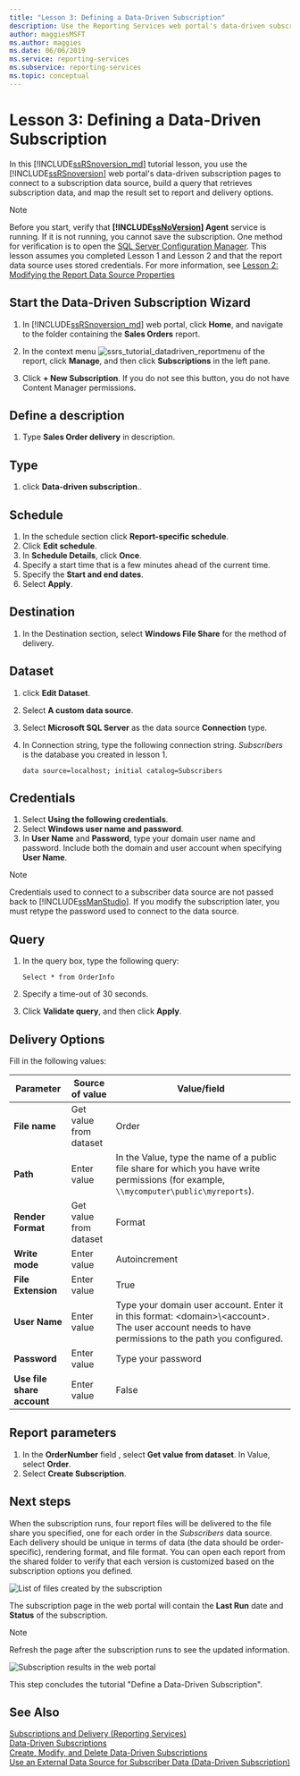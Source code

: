 ```yaml
---
title: "Lesson 3: Defining a Data-Driven Subscription"
description: Use the Reporting Services web portal's data-driven subscription pages to connect to a subscription data source and build a query that retrieves subscription data.
author: maggiesMSFT
ms.author: maggies
ms.date: 06/06/2019
ms.service: reporting-services
ms.subservice: reporting-services
ms.topic: conceptual
---
```

# Lesson 3: Defining a Data-Driven Subscription
In this [!INCLUDE[ssRSnoversion_md](../includes/ssrsnoversion-md.md)] tutorial lesson, you use the [!INCLUDE[ssRSnoversion](../includes/ssrsnoversion-md.md)] web portal's data-driven subscription pages to connect to a subscription data source, build a query that retrieves subscription data, and map the result set to report and delivery options.  
  
> [!NOTE]  
> Before you start, verify that **[!INCLUDE[ssNoVersion](../includes/ssnoversion-md.md)] Agent** service is running. If it is not running, you cannot save the subscription.  One method for verification is to open the [SQL Server Configuration Manager](../relational-databases/sql-server-configuration-manager.md).
This lesson assumes you completed Lesson 1 and Lesson 2 and that the report data source uses stored credentials.  For more information, see [Lesson 2: Modifying the Report Data Source Properties](../reporting-services/lesson-2-modifying-the-report-data-source-properties.md)  
  
## <a name="bkmk_startwizard"></a>Start the Data-Driven Subscription Wizard  
  
1.  In [!INCLUDE[ssRSnoversion_md](../includes/ssrsnoversion-md.md)] web portal, click **Home**, and navigate to the folder containing the **Sales Orders** report.  
  
2.  In the context menu ![ssrs_tutorial_datadriven_reportmenu](../reporting-services/media/ssrs-tutorial-datadriven-reportmenu.png) of the report, click **Manage**, and then click **Subscriptions** in the left pane.  
  
3. Click **+ New Subscription**. If you do not see this button, you do not have Content Manager permissions.
  
## Define a description  
1.  Type **Sales Order delivery** in description.

## Type
1.  click **Data-driven subscription**..  

## Schedule
1. In the schedule section click **Report-specific schedule**.
2. Click **Edit schedule**.
3. In **Schedule Details**, click **Once**.  
4. Specify a start time that is a few minutes ahead of the current time.  
5. Specify the **Start and end dates**.
6. Select **Apply**.

## Destination  
1.  In the Destination section, select **Windows File Share** for the method of delivery.  

## Dataset
1. click **Edit Dataset**.
2. Select **A custom data source**.
3. Select **Microsoft SQL Server** as the data source **Connection** type.
4. In Connection string, type the following connection string. *Subscribers* is the database you created in lesson 1. 
  
    ```  
    data source=localhost; initial catalog=Subscribers
    ```
    
## Credentials
1. Select **Using the following credentials**.
2. Select **Windows user name and password**.
3.  In **User Name** and **Password**, type your domain user name and password. Include both the domain and user account when specifying **User Name**.

> [!NOTE]  
> Credentials used to connect to a subscriber data source are not passed back to [!INCLUDE[ssManStudio](../includes/ssmanstudio-md.md)]. If you modify the subscription later, you must retype the password used to connect to the data source.

## Query      
1.  In the query box, type the following query:  
  
    ```
    Select * from OrderInfo  
    ```  
  
2.  Specify a time-out of 30 seconds.  
  
3.  Click **Validate query**, and then click **Apply**.

## Delivery Options
Fill in the following values:

Parameter  |Source of value  | Value/field  
---------|---------|---------
**File name**     |Get value from dataset | Order     
**Path**     | Enter value  | In the Value, type the name of a public file share for which you have write permissions (for example, `\\mycomputer\public\myreports`). 
**Render Format** | Get value from dataset | Format
**Write mode**| Enter value| Autoincrement    
**File Extension** |Enter value |True
**User Name** | Enter value | Type your domain user account. Enter it in this format: \<domain>\\\<account>. The user account needs to have permissions to the path you configured. 
**Password** | Enter value | Type your password
**Use file share account** | Enter value | False

## Report parameters
 1. In the **OrderNumber** field , select **Get value from dataset**. In Value, select **Order**. 
 2. Select **Create Subscription**.
   
## Next steps  
When the subscription runs, four report files will be delivered to the file share you specified, one for each order in the *Subscribers* data source. Each delivery should be unique in terms of data (the data should be order-specific), rendering format, and file format. You can open each report from the shared folder to verify that each version is customized based on the subscription options you defined.  
  
![List of files created by the subscription](../reporting-services/media/ssrs-tutorial-datadriven-subscription-filelist.gif "List of files created by the subscription")  
  
The subscription page in the web portal will contain the **Last Run** date and **Status** of the subscription. 
> [!NOTE]
> Refresh the page after the subscription runs to see the updated information.  
    
![Subscription results in the web portal](../reporting-services/media/ssrs-tutorial-datadriven-subscription-status-reportmanager.png "Subscription results in the web portal")  
  
This step concludes the tutorial "Define a Data-Driven Subscription".   
  
## See Also  
[Subscriptions and Delivery &#40;Reporting Services&#41;](../reporting-services/subscriptions/subscriptions-and-delivery-reporting-services.md)  
[Data-Driven Subscriptions](../reporting-services/subscriptions/data-driven-subscriptions.md)  
[Create, Modify, and Delete Data-Driven Subscriptions](../reporting-services/subscriptions/create-modify-and-delete-data-driven-subscriptions.md)  
[Use an External Data Source for Subscriber Data &#40;Data-Driven Subscription&#41;](../reporting-services/subscriptions/use-an-external-data-source-for-subscriber-data-data-driven-subscription.md)  
  
